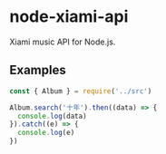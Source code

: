 # node-xiami-api
Xiami music API for Node.js.

## Examples

```javascript
const { Album } = require('../src')

Album.search('十年').then((data) => {
  console.log(data)
}).catch((e) => {
  console.log(e)
})
```

